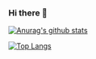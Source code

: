 ### Hi there 👋

[![Anurag's github stats](https://github-readme-stats.vercel.app/api?username=cjw1234567?count_private=true&count_private=true)](https://github.com/anuraghazra/github-readme-stats)


[![Top Langs](https://github-readme-stats.vercel.app/api/top-langs/?username=cjw1234567&layout=compact)](https://github.com/anuraghazra/github-readme-stats)

<!--
**cjw1234567/cjw1234567** is a ✨ _special_ ✨ repository because its `README.md` (this file) appears on your GitHub profile.

Here are some ideas to get you started:

- 🔭 I’m currently working on ...
- 🌱 I’m currently learning ...
- 👯 I’m looking to collaborate on ...
- 🤔 I’m looking for help with ...
- 💬 Ask me about ...
- 📫 How to reach me: ...
- 😄 Pronouns: ...
- ⚡ Fun fact: ...
-->
